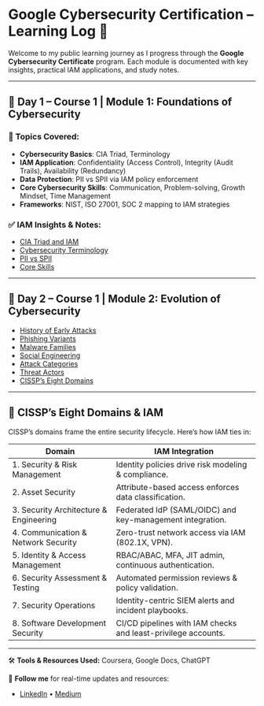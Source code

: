 # Google Cybersecurity Certification – Learning Log 🚀

Welcome to my public learning journey as I progress through the **Google Cybersecurity Certificate** program. Each module is documented with key insights, practical IAM applications, and study notes.

---

## 📅 Day 1 – Course 1 | Module 1: Foundations of Cybersecurity

### 📌 Topics Covered:
- **Cybersecurity Basics**: CIA Triad, Terminology
- **IAM Application**: Confidentiality (Access Control), Integrity (Audit Trails), Availability (Redundancy)
- **Data Protection**: PII vs SPII via IAM policy enforcement
- **Core Cybersecurity Skills**: Communication, Problem-solving, Growth Mindset, Time Management
- **Frameworks**: NIST, ISO 27001, SOC 2 mapping to IAM strategies

### ✅ IAM Insights & Notes:
- [CIA Triad and IAM](course-1-foundations-of-cybersecurity/module-1-introduction-to-cybersecurity/cia-triad-iam.md)
- [Cybersecurity Terminology](course-1-foundations-of-cybersecurity/module-1-introduction-to-cybersecurity/cybersecurity-terminology.md)
- [PII vs SPII](course-1-foundations-of-cybersecurity/module-1-introduction-to-cybersecurity/pii-vs-spii.md)
- [Core Skills](course-1-foundations-of-cybersecurity/module-1-introduction-to-cybersecurity/core-skills.md)


---

## 📅 Day 2 – Course 1 | Module 2: Evolution of Cybersecurity

- [History of Early Attacks](course-2-evolution-of-cybersecurity/01_history-attacks.md)
- [Phishing Variants](course-2-evolution-of-cybersecurity/02_phishing-variants.md)
- [Malware Families](course-2-evolution-of-cybersecurity/03_malware-families.md)
- [Social Engineering](course-2-evolution-of-cybersecurity/04_social-engineering.md)
- [Attack Categories](course-2-evolution-of-cybersecurity/05_attack-categories.md)
- [Threat Actors](course-2-evolution-of-cybersecurity/06_threat-actors.md)
- [CISSP’s Eight Domains](course-2-evolution-of-cybersecurity/07_CISSP’s-eight-domains.md)

---

## 🔐 CISSP’s Eight Domains & IAM

CISSP’s domains frame the entire security lifecycle. Here’s how IAM ties in:

| Domain                                 | IAM Integration                                               |
|--------------------------------------- |---------------------------------------------------------------|
| 1. Security & Risk Management          | Identity policies drive risk modeling & compliance.           |
| 2. Asset Security                      | Attribute-based access enforces data classification.          |
| 3. Security Architecture & Engineering | Federated IdP (SAML/OIDC) and key-management integration.     |
| 4. Communication & Network Security    | Zero-trust network access via IAM (802.1X, VPN).              |
| 5. Identity & Access Management        | RBAC/ABAC, MFA, JIT admin, continuous authentication.         |
| 6. Security Assessment & Testing       | Automated permission reviews & policy validation.             |
| 7. Security Operations                 | Identity-centric SIEM alerts and incident playbooks.          |
| 8. Software Development Security       | CI/CD pipelines with IAM checks and least-privilege accounts. |

---

🛠️ **Tools & Resources Used:** Coursera, Google Docs, ChatGPT

🔗 **Follow me** for real-time updates and resources:
- [LinkedIn](https://www.linkedin.com/in/proteekbose/) • [Medium](https://proteekbose.medium.com/)
